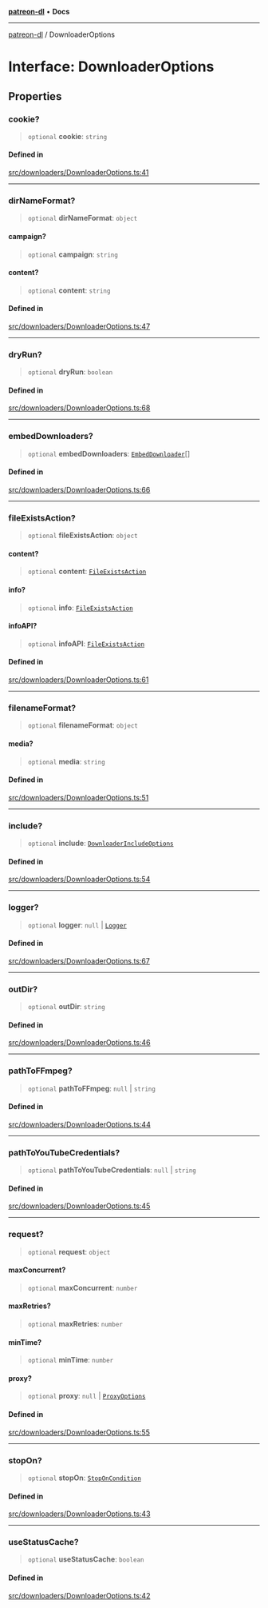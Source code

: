 [**patreon-dl**](../README.md) • **Docs**

***

[patreon-dl](../README.md) / DownloaderOptions

# Interface: DownloaderOptions

## Properties

### cookie?

> `optional` **cookie**: `string`

#### Defined in

[src/downloaders/DownloaderOptions.ts:41](https://github.com/patrickkfkan/patreon-dl/blob/0f374425151a1d535f98dea530b43394331b4977/src/downloaders/DownloaderOptions.ts#L41)

***

### dirNameFormat?

> `optional` **dirNameFormat**: `object`

#### campaign?

> `optional` **campaign**: `string`

#### content?

> `optional` **content**: `string`

#### Defined in

[src/downloaders/DownloaderOptions.ts:47](https://github.com/patrickkfkan/patreon-dl/blob/0f374425151a1d535f98dea530b43394331b4977/src/downloaders/DownloaderOptions.ts#L47)

***

### dryRun?

> `optional` **dryRun**: `boolean`

#### Defined in

[src/downloaders/DownloaderOptions.ts:68](https://github.com/patrickkfkan/patreon-dl/blob/0f374425151a1d535f98dea530b43394331b4977/src/downloaders/DownloaderOptions.ts#L68)

***

### embedDownloaders?

> `optional` **embedDownloaders**: [`EmbedDownloader`](EmbedDownloader.md)[]

#### Defined in

[src/downloaders/DownloaderOptions.ts:66](https://github.com/patrickkfkan/patreon-dl/blob/0f374425151a1d535f98dea530b43394331b4977/src/downloaders/DownloaderOptions.ts#L66)

***

### fileExistsAction?

> `optional` **fileExistsAction**: `object`

#### content?

> `optional` **content**: [`FileExistsAction`](../type-aliases/FileExistsAction.md)

#### info?

> `optional` **info**: [`FileExistsAction`](../type-aliases/FileExistsAction.md)

#### infoAPI?

> `optional` **infoAPI**: [`FileExistsAction`](../type-aliases/FileExistsAction.md)

#### Defined in

[src/downloaders/DownloaderOptions.ts:61](https://github.com/patrickkfkan/patreon-dl/blob/0f374425151a1d535f98dea530b43394331b4977/src/downloaders/DownloaderOptions.ts#L61)

***

### filenameFormat?

> `optional` **filenameFormat**: `object`

#### media?

> `optional` **media**: `string`

#### Defined in

[src/downloaders/DownloaderOptions.ts:51](https://github.com/patrickkfkan/patreon-dl/blob/0f374425151a1d535f98dea530b43394331b4977/src/downloaders/DownloaderOptions.ts#L51)

***

### include?

> `optional` **include**: [`DownloaderIncludeOptions`](DownloaderIncludeOptions.md)

#### Defined in

[src/downloaders/DownloaderOptions.ts:54](https://github.com/patrickkfkan/patreon-dl/blob/0f374425151a1d535f98dea530b43394331b4977/src/downloaders/DownloaderOptions.ts#L54)

***

### logger?

> `optional` **logger**: `null` \| [`Logger`](../classes/Logger.md)

#### Defined in

[src/downloaders/DownloaderOptions.ts:67](https://github.com/patrickkfkan/patreon-dl/blob/0f374425151a1d535f98dea530b43394331b4977/src/downloaders/DownloaderOptions.ts#L67)

***

### outDir?

> `optional` **outDir**: `string`

#### Defined in

[src/downloaders/DownloaderOptions.ts:46](https://github.com/patrickkfkan/patreon-dl/blob/0f374425151a1d535f98dea530b43394331b4977/src/downloaders/DownloaderOptions.ts#L46)

***

### pathToFFmpeg?

> `optional` **pathToFFmpeg**: `null` \| `string`

#### Defined in

[src/downloaders/DownloaderOptions.ts:44](https://github.com/patrickkfkan/patreon-dl/blob/0f374425151a1d535f98dea530b43394331b4977/src/downloaders/DownloaderOptions.ts#L44)

***

### pathToYouTubeCredentials?

> `optional` **pathToYouTubeCredentials**: `null` \| `string`

#### Defined in

[src/downloaders/DownloaderOptions.ts:45](https://github.com/patrickkfkan/patreon-dl/blob/0f374425151a1d535f98dea530b43394331b4977/src/downloaders/DownloaderOptions.ts#L45)

***

### request?

> `optional` **request**: `object`

#### maxConcurrent?

> `optional` **maxConcurrent**: `number`

#### maxRetries?

> `optional` **maxRetries**: `number`

#### minTime?

> `optional` **minTime**: `number`

#### proxy?

> `optional` **proxy**: `null` \| [`ProxyOptions`](ProxyOptions.md)

#### Defined in

[src/downloaders/DownloaderOptions.ts:55](https://github.com/patrickkfkan/patreon-dl/blob/0f374425151a1d535f98dea530b43394331b4977/src/downloaders/DownloaderOptions.ts#L55)

***

### stopOn?

> `optional` **stopOn**: [`StopOnCondition`](../type-aliases/StopOnCondition.md)

#### Defined in

[src/downloaders/DownloaderOptions.ts:43](https://github.com/patrickkfkan/patreon-dl/blob/0f374425151a1d535f98dea530b43394331b4977/src/downloaders/DownloaderOptions.ts#L43)

***

### useStatusCache?

> `optional` **useStatusCache**: `boolean`

#### Defined in

[src/downloaders/DownloaderOptions.ts:42](https://github.com/patrickkfkan/patreon-dl/blob/0f374425151a1d535f98dea530b43394331b4977/src/downloaders/DownloaderOptions.ts#L42)

